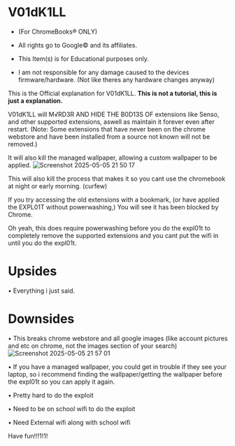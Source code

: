 # V01dK1LL

- (For ChromeBooks® ONLY)

- All rights go to Google© and its affiliates.

- This Item(s) is for Educational purposes only.

- I am not responsible for any damage caused to the devices firmware/hardware. (Not like theres any hardware changes anyway)

This is the Official explanation for V01dK1LL.
**This is not a tutorial, this is just a explanation.**

V01dK1LL will M√RD3R AND HIDE THE B0D13S OF extensions like Senso, and other supported extensions, aswell as maintain it forever even after restart.
(Note: Some extensions that have never been on the chrome webstore and have been installed from a source not known will not be removed.)


It will also kill the managed wallpaper, allowing a custom wallpaper to be applied.
![Screenshot 2025-05-05 21 50 17](https://github.com/user-attachments/assets/d1122bc9-8391-440e-944e-c060f60480d9)



This will also kill the process that makes it so you cant use the chromebook at night or early morning. (curfew)

If you try accessing the old extensions with a bookmark, (or have applied the EXPL01T without powerwashing,)
You will see it has been blocked by Chrome.

Oh yeah, this does require powerwashing before you do the expl01t to completely remove the supported extensions and you cant put the wifi in until you do the expl01t.


# Upsides
• Everything i just said.


# Downsides
• This breaks chrome webstore and all google images (like account pictures and etc on chrome, not the images section of your search)
![Screenshot 2025-05-05 21 57 01](https://github.com/user-attachments/assets/634b13de-69c2-4849-87c1-7dc47880638b)


• If you have a managed wallpaper, you could get in trouble if they see your laptop, so i recommend finding the wallpaper/getting the wallpaper before the expl01t so you can apply it again.

• Pretty hard to do the exploit

• Need to be on school wifi to do the exploit

• Need External wifi along with school wifi

Have fun!!!1!1!
